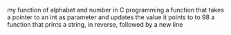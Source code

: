 my function of alphabet and number in C programming
a function that takes a pointer to an int as parameter and updates the value it points to to 98
 a function that prints a string, in reverse, followed by a new line
